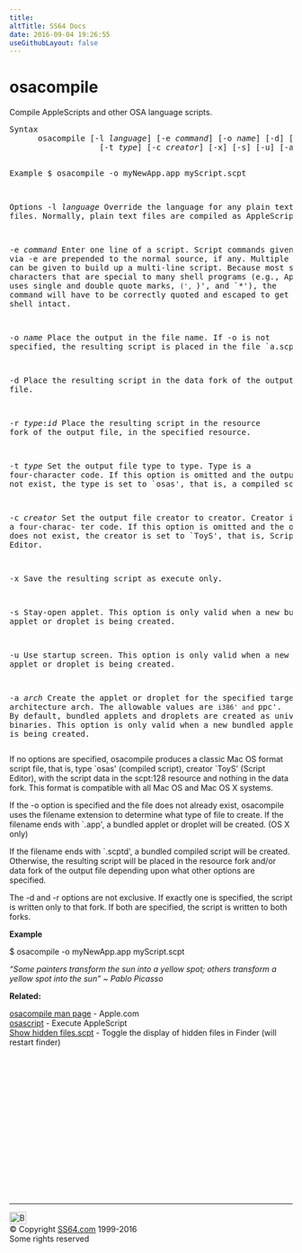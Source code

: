 ```yaml
---
title:
altTitle: SS64 Docs
date: 2016-09-04 19:26:55
useGithubLayout: false
---
```

<!-- #BeginLibraryItem "/Library/head_osx.lbi" --><!-- #EndLibraryItem --><h1>osacompile</h1> 
<p>Compile AppleScripts and other OSA language scripts.</p>
<pre>Syntax
      osacompile [-l <i>language</i>] [-e <i>command</i>] [-o <i>name</i>] [-d] [-r <i>type</i>:<i>id</i>]
                   [-t <i>type</i>] [-c <i>creator</i>] [-x] [-s] [-u] [-a <i>arch</i>] [<i>file</i> ...]

Example
 $ osacompile -o myNewApp.app myScript.scpt

Options
   -l <i>language</i>
         Override the language for any plain text files. Normally, plain
         text files are compiled as AppleScript.

   -e <i>command</i>
         Enter one line of a script.  Script commands given via -e are
         prepended to the normal source, if any.  Multiple -e commands can 
         be given to build up a multi-line script.  Because most scripts use
         characters that are special to many shell programs (e.g., Apple-
         Script uses single and double quote marks, `(', `)', and
         `*'), the command will have to be correctly quoted and escaped to
         get it past the shell intact.

   -o <i>name</i>
         Place the output in the file name.  If -o is not specified, the
         resulting script is placed in the file `a.scpt'.

   -d    Place the resulting script in the data fork of the output file.

   -r <i>type</i>:<i>id</i>
         Place the resulting script in the resource fork of the output file,
         in the specified resource.

   -t <i>type</i>
         Set the output file type to type.  Type is a four-character code.
         If this option is omitted and the output file does not exist, the
         type is set to `osas', that is, a compiled script.

   -c <i>creator</i>
         Set the output file creator to creator.  Creator is a four-charac-
         ter code.  If this option is omitted and the output file does not
         exist, the creator is set to `ToyS', that is, Script Editor.

   -x    Save the resulting script as execute only.

   -s    Stay-open applet. This option is only valid when a new bundled
         applet or droplet is being created.

   -u    Use startup screen. This option is only valid when a new bundled
         applet or droplet is being created.

   -a <i>arch</i>
         Create the applet or droplet for the specified target architecture
         arch.  The allowable values are `i386' and `ppc'.  By default,
         bundled applets and droplets are created as universal binaries.
         This option is only valid when a new bundled applet or droplet is
         being created.</pre>
<p>If no options are specified, osacompile produces a classic Mac OS format script file, that is, type `osas' (compiled script), creator `ToyS' (Script Editor), with the script data in the scpt:128 resource and nothing in the data fork. This format is compatible with all Mac OS and Mac OS X systems.</p>
<p>If the -o option is specified and the file does not already exist, osacompile uses the filename extension to determine what type of file to create. If the filename ends with `.app', a bundled applet or droplet
will be created. (OS X only) </p>
<p>If the filename ends with `.scptd', a bundled compiled script will be created. Otherwise, the resulting script will be placed in the resource fork and/or data fork of the output file depending
upon what other options are specified.</p>
<p>The -d and -r options are not exclusive. If exactly one is specified, the script is written only to that fork. If both are specified, the script is written to both forks.</p>
<p><b>Example </b></p>
<p class="code">$ osacompile -o myNewApp.app myScript.scpt</p>
<p class="quote"><i>“Some painters transform the sun into a yellow spot; others transform a yellow spot into the sun” ~ Pablo Picasso</i></p>
<p><b>Related:</b></p>
<p><a href="https://developer.apple.com/legacy/library/documentation/Darwin/Reference/ManPages/man1/osacompile.1.html">osacompile man page</a> - Apple.com<br>
<a href="osascript.html">osascript</a> - Execute AppleScript<br>
<a href="defaults-show-hidden_scpt.txt">Show hidden files.scpt</a> - Toggle the display of hidden files in Finder (will restart finder) </p><!-- #BeginLibraryItem "/Library/foot_osx.lbi" --><p>
<!-- OSX300 -->
<ins class="adsbygoogle" style="display:inline-block;width:300px;height:250px" data-ad-client="ca-pub-6140977852749469" data-ad-slot="1823340303"></ins>
<script>
(adsbygoogle = window.adsbygoogle || []).push({});
</script></p>
<hr>
<div id="bl" class="footer"><a href="osacompile.html#"><img src="../images/top.png" width="30" height="22" alt="Back to the Top"></a></div>
<div id="br" class="footer, tagline">© Copyright <a href="../index.html">SS64.com</a> 1999-2016<br>
Some rights reserved</div><!-- #EndLibraryItem -->
